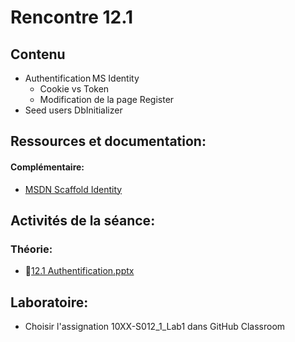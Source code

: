 # Rencontre 12.1

## Contenu
- Authentification MS Identity  
    - Cookie vs Token  
    - Modification de la page Register  
- Seed users DbInitializer 


## Ressources et documentation: 

#### Complémentaire: 
- [MSDN Scaffold Identity](https://go.microsoft.com/fwlink/?linkid=2116645)

## Activités de la séance: 

### Théorie: 
- 🔗[12.1 Authentification.pptx](https://cegepedouardmontpetit-my.sharepoint.com/:p:/r/personal/valerie_turgeon_cegepmontpetit_ca/Documents/Site_3W6_Partage/12.1%20Authentification/S12.1_Authentification_Identity.pptx?d=w0649334360fb4303ad8b0000eec697e7&csf=1&web=1&e=rlskB3)

## Laboratoire: 
- Choisir l'assignation 10XX-S012_1_Lab1 dans GitHub Classroom

